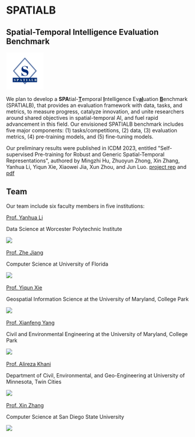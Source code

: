 # SPATIALB 
## Spatial-Temporal Intelligence Evaluation Benchmark 
<img src="/logo.jpg" width="20%" >

We plan to develop a <b>SPA</b>tial-<u><b>T</b></u>emporal <u><b>I</b></u>ntelligence Ev<u><b>al</b></u>uation <u><b>B</b></u>enchmark (SPATIALB), that provides an evaluation framework with data, tasks, and metrics, to measure progress, catalyze innovation, and unite researchers around shared objectives in spatial-temporal AI, and fuel rapid advancement in this field. Our envisioned SPATIALB benchmark includes five major components: (1) tasks/competitions, (2) data, (3) evaluation metrics, (4) pre-training models, and (5) fine-tuning models. 

Our preliminary results were published in ICDM 2023, entitled "Self-supervised Pre-training for Robust and Generic Spatial-Temporal Representations", authored by Mingzhi Hu, Zhuoyun Zhong, Xin Zhang, Yanhua Li, Yiqun Xie, Xiaowei Jia, Xun Zhou, and Jun Luo. [project rep](https://github.com/mhu3/STPT) and [pdf](https://users.wpi.edu/~yli15/Includes/23_ICDM_MingzhiCR.pdf) 

## Team
Our team include six faculty members in five institutions:

[Prof. Yanhua Li](https://users.wpi.edu/~yli15/)
 
Data Science at Worcester Polytechnic Institute

<img src="https://www.wpi.edu/sites/default/files/styles/2x_766x766/public/faculty-image/yli15.jpg?itok=FpZharRy" style="width:150px">

[Prof. Zhe Jiang](https://www.jiangteam.org/) 

Computer Science at University of Florida

<img src="https://www.cise.ufl.edu/wp-content/uploads/2021/08/ZheJiang_7-25-2016_crop-scaled.jpg" style="width:150px">

[Prof. Yiqun Xie](https://geog.umd.edu/facultyprofile/xie/yiqun)

Geospatial Information Science at the University of Maryland, College Park

<img src="https://www.terpconnect.umd.edu/~xie/Yiqun_profile.jpg" style="width:150px">

[Prof. Xianfeng Yang](https://cee.umd.edu/clark/faculty/1706/Xianfeng-Terry-Yang)

Civil and Environmental Engineering at the University of Maryland, College Park

<img src="https://faculty.eng.umd.edu/sites/faculty.eng.umd.edu/files/profile_images/Terry.png" style="width:150px">

[Prof. Alireza Khani](https://cse.umn.edu/cege/faculty/alireza-khani)

Department of Civil, Environmental, and Geo-Engineering at University of Minnesota, Twin Cities

<img src="https://cse.umn.edu/sites/cse.umn.edu/files/khani-web.jpg" style="width:150px">

[Prof. Xin Zhang](https://xinzhang525.netlify.app/)

Computer Science at San Diego State University

<img src="https://xinzhang525.netlify.app/authors/admin/avatar_hu327b63c854a5d5e39aab8f280051da02_1155180_270x270_fill_q75_lanczos_center.jpg" style="width:150px">


